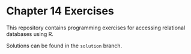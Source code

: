 # Chapter 14 Exercises

This repository contains programming exercises for accessing relational databases using R.

Solutions can be found in the `solution` branch.